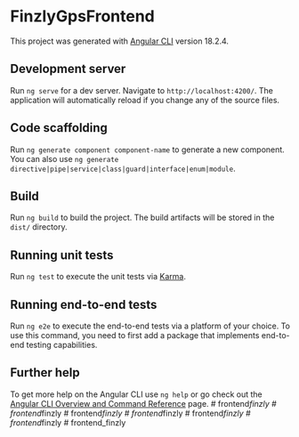# FinzlyGpsFrontend

This project was generated with [Angular CLI](https://github.com/angular/angular-cli) version 18.2.4.

## Development server

Run `ng serve` for a dev server. Navigate to `http://localhost:4200/`. The application will automatically reload if you change any of the source files.

## Code scaffolding

Run `ng generate component component-name` to generate a new component. You can also use `ng generate directive|pipe|service|class|guard|interface|enum|module`.

## Build

Run `ng build` to build the project. The build artifacts will be stored in the `dist/` directory.

## Running unit tests

Run `ng test` to execute the unit tests via [Karma](https://karma-runner.github.io).

## Running end-to-end tests

Run `ng e2e` to execute the end-to-end tests via a platform of your choice. To use this command, you need to first add a package that implements end-to-end testing capabilities.

## Further help

To get more help on the Angular CLI use `ng help` or go check out the [Angular CLI Overview and Command Reference](https://angular.dev/tools/cli) page.
#   f r o n t e n d _ f i n z l y  
 #   f r o n t e n d _ f i n z l y  
 #   f r o n t e n d _ f i n z l y  
 #   f r o n t e n d _ f i n z l y  
 #   f r o n t e n d _ f i n z l y  
 #   f r o n t e n d _ f i n z l y  
 #   f r o n t e n d _ f i n z l y  
 